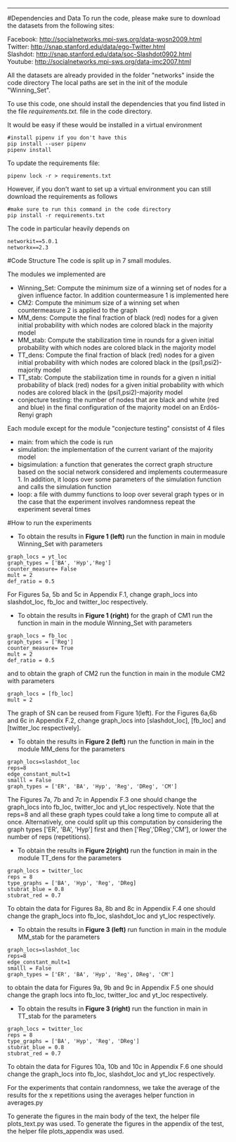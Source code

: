 ****
#Dependencies and Data
To run the code, please make sure to download the datasets
from the following sites:

Facebook: http://socialnetworks.mpi-sws.org/data-wosn2009.html \
Twitter: http://snap.stanford.edu/data/ego-Twitter.html \
Slashdot: http://snap.stanford.edu/data/soc-Slashdot0902.html \
Youtube: http://socialnetworks.mpi-sws.org/data-imc2007.html

All the datasets are already provided in the folder "networks" inside the code directory
The local paths are set in the init of the module "Winning_Set". 

To use this code, one should install the dependencies that you find
listed in the file _requirements.txt._ file in the code directory.

It would be easy if these would be installed in a virtual environment

```angular2
#install pipenv if you don't have this
pip install --user pipenv
pipenv install
```


To update the requirements file:
```angular2
pipenv lock -r > requirements.txt
```

However, if you don't want to set up a virtual environment you can 
still download the requirements as follows
```angular2
#make sure to run this command in the code directory 
pip install -r requirements.txt
```

The code in particular heavily depends on 
```angular2
networkit==5.0.1
networkx==2.3
```
#Code Structure
The code is split up in 7 small modules. 

The modules we implemented are
- Winning_Set: Compute the minimum size of a winning set of nodes for a given influence factor.
In addition countermeasure 1 is implemented here
- CM2: Compute the minimum size of a winning set when countermeasure 2 is applied to the graph
- MM_dens: Compute the final fraction of black (red) nodes for a given initial probability with 
which nodes are colored black in the majority model
- MM_stab: Compute the stabilization time in rounds for a given initial probability with 
which nodes are colored black in the majority model
- TT_dens: Compute the final fraction of black (red) nodes for a given initial probability with 
which nodes are colored black in the (psi1,psi2)-majority model
- TT_stab: Compute the stabilization time in rounds for a given n initial probability of black (red) nodes for a given initial probability with 
which nodes are colored black in the (psi1,psi2)-majority model
- conjecture testing: the number of nodes that are black and white (red and blue) in the final configuration
of the majority model on an Erdös-Renyi graph

Each module except for the module "conjecture testing"
consistst of 4 files
- main: from which the code is run 
- simulation: the implementation of the current variant of the majority model 
- bigsimulation: a function that generates the correct graph structure based on the social network considered
and implements coutermeasure 1. In addition, it loops over some parameters of the simulation function and
calls the simulation function
- loop: a file with dummy functions to loop over several graph types or in the case that the
experiment involves randomness repeat the experiment several times

#How to run the experiments
- To obtain the results in **Figure 1 (left)** 
run the function in main in module Winning_Set with parameters 
```angular2
graph_locs = yt_loc
graph_types = ['BA', 'Hyp','Reg']
counter_measure= False
mult = 2 
def_ratio = 0.5 
```
For Figures 5a, 5b and 5c in Appendix F.1, change graph_locs into  slashdot_loc,
fb_loc and twitter_loc respectively.

- To obtain the results in **Figure 1 (right)** for the graph of CM1 run 
the function in main in the module Winning_Set with parameters 
```angular2
graph_locs = fb_loc
graph_types = ['Reg']
counter_measure= True 
mult = 2 
def_ratio = 0.5 
```

and to obtain the graph of CM2 run the function in main in the module CM2
with parameters
```angular2
graph_locs = [fb_loc]
mult = 2 
```
The graph of SN can be reused from Figure 1(left). For the Figures 6a,6b and 6c in
Appendix F.2, change graph_locs into [slashdot_loc],
[fb_loc] and [twitter_loc respectively].

- To obtain the results in **Figure 2 (left)** run the function in main in
the module MM_dens for the parameters 

```angular2
graph_locs=slashdot_loc 
reps=8 
edge_constant_mult=1
smalll = False
graph_types = ['ER', 'BA', 'Hyp', 'Reg', 'DReg', 'CM']
```
The Figures 7a, 7b and 7c in Appendix F.3 one should change the graph_locs into 
fb_loc, twitter_loc and yt_loc respectively. Note that the reps=8 and all these
graph types could take a long time to compute all at once. Alternatively, one could split up this computation
by considering the graph types ['ER', 'BA', 'Hyp'] first and then ['Reg','DReg','CM'], or lower the number of reps (repetitions).

- To obtain the results in **Figure 2(right)** run the function in main in the
module TT_dens for the parameters 
```angular2
graph_locs = twitter_loc
reps = 8
type_graphs = ['BA', 'Hyp', 'Reg', 'DReg]
stubrat_blue = 0.8
stubrat_red = 0.7
```
To obtain the data for Figures 8a, 8b and 8c in Appendix F.4 one should change
the graph_locs into fb_loc, slashdot_loc and yt_loc respectively.

- To obtain the results in **Figure 3 (left)** run function in main in the module
MM_stab for the parameters 
```angular2
graph_locs=slashdot_loc
reps=8
edge_constant_mult=1
smalll = False
graph_types = ['ER', 'BA', 'Hyp', 'Reg', DReg', 'CM']
```
to obtain the data for Figures 9a, 9b and 9c in Appendix F.5 one should change the graph locs
into fb_loc, twitter_loc and yt_loc respectively.

- To obtain the results in **Figure 3 (right)** run the function in main in 
TT_stab for the parameters 
```angular2
graph_locs = twitter_loc
reps = 8
type_graphs = ['BA', 'Hyp', 'Reg', 'DReg']
stubrat_blue = 0.8
stubrat_red = 0.7
```
To obtain the data for Figures 10a, 10b and 10c in Appendix F.6 one should change
the graph_locs into fb_loc, slashdot_loc and yt_loc respectively.

For the experiments that contain randomness, we take the average of the results for the
x repetitions using the averages helper function in averages.py

To generate the figures in the main body of the text, the helper file plots_text.py
was used. To generate the figures in the appendix of the test, the helper file
plots_appendix was used. 








 


 
